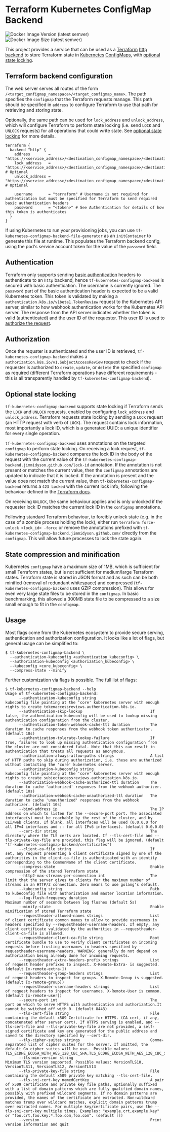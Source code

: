 # Terraform Kubernetes ConfigMap Backend

![Docker Image Version (latest semver)](https://img.shields.io/docker/v/jimmidyson/tf-kubernetes-configmap-backend?sort=semver&style=for-the-badge)
![Docker Image Size (latest semver)](https://img.shields.io/docker/image-size/jimmidyson/tf-kubernetes-configmap-backend?sort=semver&style=for-the-badge)

This project provides a service that can be used as a [Terraform](https://www.terraform.io/) [http backend](https://www.terraform.io/docs/backends/types/http.html) to store Terraform state in [Kubernetes](https://kubernetes.io/) [ConfigMaps](https://kubernetes.io/docs/tasks/configure-pod-container/configure-pod-configmap/#create-a-configmap), with [optional state locking](#optional-state-locking).

## Terraform backend configuration

The web server serves all routes of the form `/<target_configmap_namespace>/<target_configmap_name>`. The path specifies the `configmap` that the Terraform requests manage. This path should be specified in `address` to configure Terraform to use that path for retrieving and storing state.

Optionally, the same path can be used for `lock_address` and `unlock_address`, which will configure Terraform to perform state locking (i.e. send `LOCK` and `UNLOCK` requests) for all operations that could write state. See [optional state locking](#optional-state-locking) for more details.

```hcl
terraform {
  backend "http" {
    address        = "https://<service_address>/<destination_configmap_namespace>/<destination_configmap_name>"
    lock_address   = "https://<service_address>/<destination_configmap_namespace>/<destination_configmap_name>" # Optional
    unlock_address = "https://<service_address>/<destination_configmap_namespace>/<destination_configmap_name>" # Optional

    username       = "terraform" # Username is not required for authentication but must be specified for Terraform to send required basic authentication headers
    password       = "<token>" # See Authentication for details of how this token is authenticates
  }
}
```

If using Kubernetes to run your provisioning jobs, you can use `tf-kubernetes-configmap-backend-file-generator` as an `initContainer` to generate this file at runtime. This populates the Terraform backend config, using the pod's service account token for the value of the `password` field.

## Authentication

Terraform only supports sending [basic authentication](https://en.wikipedia.org/wiki/Basic_access_authentication) headers to authenticate to an `http` backend, hence `tf-kubernetes-configmap-backend` is secured with basic authentication. The username is currently ignored. The `password` part of the basic authentication header is expected to be a valid Kubernetes token. This token is validated by making a `authentication.k8s.io/v1beta1.TokenReview` request to the Kubernetes API server, similar to how webhook authentication works for the Kubernetes API server. The response from the API server indicates whether the token is valid (authenticated) and the user ID of the requester. This user ID is used to [authorize the request](#authorization).

## Authorization

Once the requster is authenticated and the user ID is retrieved, `tf-kubernetes-configmap-backend` makes a `authorization.k8s.io/v1.SubjectAccessReview` request to check if the requester is authorized to `create`, `update`, or `delete` the specified `configmap` as required (different Terraform operations have different requirements - this is all transparently handled by `tf-kubernetes-configmap-backend`).

## Optional state locking

`tf-kubernetes-configmap-backend` supports state locking if Terraform sends the `LOCK` and `UNLOCK` requests, enabled by configuring `lock_address` and `unlock_address`. Terraform requests state locking by sending a `LOCK` request (an HTTP request with verb of `LOCK`). The request contains lock information, most importantly a lock ID, which is a generated UUID: a unique identifier for every single operation.

`tf-kubernetes-configmap-backend` uses annotations on the targeted `configmap` to perform state locking. On receiving a lock request, `tf-kubernetes-configmap-backend` compares the lock ID in the body of the request with the current value of the `tf-kubernetes-configmap-backend.jimmidyson.github.com/lock-id` annotation. If the annotation is not present or matches the current value, then the `configmap` annotations are updated to indicate that it is locked. If the annotation is present and the value does not match the current value, then `tf-kubernetes-configmap-backend` returns a `423 Locked` with the current lock info, following the behaviour defined in the [Terraform docs](https://www.terraform.io/docs/backends/types/http.html).

On receiving `UNLOCK`, the same behaviour applies and is only unlocked if the requester lock ID matches the current lock ID in the `configmap` annotations.

Following standard Terraform behaviour, to forcibly unlock state (e.g. in the case of a zombie process holding the lock), either run `terraform force-unlock <lock_id> -force` or remove the annotations prefixed with `tf-kubernetes-configmap-backend.jimmidyson.github.com/` directly from the `configmap`. This will allow future processes to lock the state again.

## State compression and minification

Kubernetes `configmap` have a maximum size of 1MB, which is sufficient for small Terraform states, but is not sufficient for medium/large Terraform states. Terraform state is stored in JSON format and as such can be both minified (removal of redundant whitespace) and compressed (`tf-kubernetes-configmap-backend` uses GZIP compression). This allows for even very large state files to be stored in the `configmap`. In basic benchmarking, this allowed a 300MB state file to be compressed to a size small enough to fit in the `configmap`.

## Usage

Most flags come from the Kubernetes ecosystem to provide secure serving, authentication and authorization configuration. It looks like a lot of flags, but general usage can be simplified to:

```shell
$ tf-kubernetes-configmap-backend \
  --authentication-kubeconfig <authentication_kubeconfig> \
  --authorization-kubeconfig <authorization_kubeconfig> \
  --kubeconfig <core_kubeconfig> \
  --compress-state --minify
```

Further customization via flags is possible. The full list of flags:

```shell
$ tf-kubernetes-configmap-backend --help
Usage of tf-kubernetes-configmap-backend:
      --authentication-kubeconfig string                        kubeconfig file pointing at the 'core' kubernetes server with enough rights to create tokenaccessreviews.authentication.k8s.io.
      --authentication-skip-lookup                              If false, the authentication-kubeconfig will be used to lookup missing authentication configuration from the cluster.
      --authentication-token-webhook-cache-ttl duration         The duration to cache responses from the webhook token authenticator. (default 10s)
      --authentication-tolerate-lookup-failure                  If true, failures to look up missing authentication configuration from the cluster are not considered fatal. Note that this can result in authentication that treats all requests as anonymous.
      --authorization-always-allow-paths strings                A list of HTTP paths to skip during authorization, i.e. these are authorized without contacting the 'core' kubernetes server.
      --authorization-kubeconfig string                         kubeconfig file pointing at the 'core' kubernetes server with enough rights to create subjectaccessreviews.authorization.k8s.io.
      --authorization-webhook-cache-authorized-ttl duration     The duration to cache 'authorized' responses from the webhook authorizer. (default 10s)
      --authorization-webhook-cache-unauthorized-ttl duration   The duration to cache 'unauthorized' responses from the webhook authorizer. (default 10s)
      --bind-address ip                                         The IP address on which to listen for the --secure-port port. The associated interface(s) must be reachable by the rest of the cluster, and by CLI/web clients. If blank, all interfaces will be used (0.0.0.0 for all IPv4 interfaces and :: for all IPv6 interfaces). (default 0.0.0.0)
      --cert-dir string                                         The directory where the TLS certs are located. If --tls-cert-file and --tls-private-key-file are provided, this flag will be ignored. (default "tf-kubernetes-configmap-backend/certificates")
      --client-ca-file string                                   If set, any request presenting a client certificate signed by one of the authorities in the client-ca-file is authenticated with an identity corresponding to the CommonName of the client certificate.
      --compress-state                                          Enable compression of the stored Terraform state
      --http2-max-streams-per-connection int                    The limit that the server gives to clients for the maximum number of streams in an HTTP/2 connection. Zero means to use golang's default.
      --kubeconfig string                                       Path to kubeconfig file with authorization and master location information.
      --log-flush-frequency duration                            Maximum number of seconds between log flushes (default 5s)
      --minify-state                                            Enable minification of stored Terraform state
      --requestheader-allowed-names strings                     List of client certificate common names to allow to provide usernames in headers specified by --requestheader-username-headers. If empty, any client certificate validated by the authorities in --requestheader-client-ca-file is allowed.
      --requestheader-client-ca-file string                     Root certificate bundle to use to verify client certificates on incoming requests before trusting usernames in headers specified by --requestheader-username-headers. WARNING: generally do not depend on authorization being already done for incoming requests.
      --requestheader-extra-headers-prefix strings              List of request header prefixes to inspect. X-Remote-Extra- is suggested. (default [x-remote-extra-])
      --requestheader-group-headers strings                     List of request headers to inspect for groups. X-Remote-Group is suggested. (default [x-remote-group])
      --requestheader-username-headers strings                  List of request headers to inspect for usernames. X-Remote-User is common. (default [x-remote-user])
      --secure-port int                                         The port on which to serve HTTPS with authentication and authorization.It cannot be switched off with 0. (default 8443)
      --tls-cert-file string                                    File containing the default x509 Certificate for HTTPS. (CA cert, if any, concatenated after server cert). If HTTPS serving is enabled, and --tls-cert-file and --tls-private-key-file are not provided, a self-signed certificate and key are generated for the public address and saved to the directory specified by --cert-dir.
      --tls-cipher-suites strings                               Comma-separated list of cipher suites for the server. If omitted, the default Go cipher suites will be use.  Possible values: TLS_ECDHE_ECDSA_WITH_AES_128_CBC_SHA,TLS_ECDHE_ECDSA_WITH_AES_128_CBC_SHA256,TLS_ECDHE_ECDSA_WITH_AES_128_GCM_SHA256,TLS_ECDHE_ECDSA_WITH_AES_256_CBC_SHA,TLS_ECDHE_ECDSA_WITH_AES_256_GCM_SHA384,TLS_ECDHE_ECDSA_WITH_CHACHA20_POLY1305,TLS_ECDHE_ECDSA_WITH_RC4_128_SHA,TLS_ECDHE_RSA_WITH_3DES_EDE_CBC_SHA,TLS_ECDHE_RSA_WITH_AES_128_CBC_SHA,TLS_ECDHE_RSA_WITH_AES_128_CBC_SHA256,TLS_ECDHE_RSA_WITH_AES_128_GCM_SHA256,TLS_ECDHE_RSA_WITH_AES_256_CBC_SHA,TLS_ECDHE_RSA_WITH_AES_256_GCM_SHA384,TLS_ECDHE_RSA_WITH_CHACHA20_POLY1305,TLS_ECDHE_RSA_WITH_RC4_128_SHA,TLS_RSA_WITH_3DES_EDE_CBC_SHA,TLS_RSA_WITH_AES_128_CBC_SHA,TLS_RSA_WITH_AES_128_CBC_SHA256,TLS_RSA_WITH_AES_128_GCM_SHA256,TLS_RSA_WITH_AES_256_CBC_SHA,TLS_RSA_WITH_AES_256_GCM_SHA384,TLS_RSA_WITH_RC4_128_SHA
      --tls-min-version string                                  Minimum TLS version supported. Possible values: VersionTLS10, VersionTLS11, VersionTLS12, VersionTLS13
      --tls-private-key-file string                             File containing the default x509 private key matching --tls-cert-file.
      --tls-sni-cert-key namedCertKey                           A pair of x509 certificate and private key file paths, optionally suffixed with a list of domain patterns which are fully qualified domain names, possibly with prefixed wildcard segments. If no domain patterns are provided, the names of the certificate are extracted. Non-wildcard matches trump over wildcard matches, explicit domain patterns trump over extracted names. For multiple key/certificate pairs, use the --tls-sni-cert-key multiple times. Examples: "example.crt,example.key" or "foo.crt,foo.key:*.foo.com,foo.com". (default [])
      --version                                                 Print version information and quit
```
